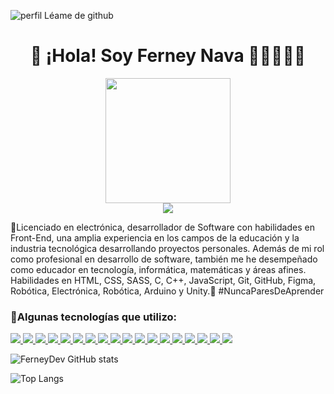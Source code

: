 ![perfil Léame de github](https://github.com/ferneynava/ferneynava/assets/43612075/31c30347-2820-4f8f-a4f6-9523652f62d9)



<h1 align='center'> 🚀 ¡Hola! Soy Ferney Nava 👨‍🏫👨‍💻🚀</h1>


<div id="header" align="center">
  <img src="https://media0.giphy.com/media/zhYSVCirREeIZtONCI/giphy.gif" width="200"/>
</div>

<div id="header" align="center">
   <a href="https://www.linkedin.com/in/ferney-alexander-nava-trujillo-0478a8118/">
    <img src="https://img.shields.io/badge/LinkedIn-0077B5?style=for-the-badge&logo=linkedin&logoColor=white"/>
  </a>
</div>


🚀Licenciado en electrónica, desarrollador de Software con habilidades en Front-End, una amplia experiencia en los campos de la educación y la industria tecnológica desarrollando proyectos personales.
Además de mi rol como profesional en desarrollo de software, también me he desempeñado como educador en tecnología, informática, matemáticas y áreas afines. Habilidades en HTML, CSS, SASS, C, C++, JavaScript, Git, GitHub, Figma, Robótica, Electrónica, Robótica, Arduino y Unity.🚀 #NuncaParesDeAprender

<h3>🎯Algunas tecnologías que utilizo:</h3>
  <a href=" ">
    <img src="https://img.shields.io/badge/Canva-%2300C4CC.svg?&style=for-the-badge&logo=Canva&logoColor=white"/>
    <img src="https://img.shields.io/badge/Unity-100000?style=for-the-badge&logo=unity&logoColor=white"/>
    <img src="https://img.shields.io/badge/Arduino-00979D?style=for-the-badge&logo=Arduino&logoColor=white"/>
    <img src="https://img.shields.io/badge/Visual_Studio_Code-0078D4?style=for-the-badge&logo=visual%20studio%20code&logoColor=white"/>
    <img src="https://img.shields.io/badge/Git-F05032?style=for-the-badge&logo=git&logoColor=white"/>
    <img src="https://img.shields.io/badge/HTML5-E34F26?style=for-the-badge&logo=html5&logoColor=white"/>
    <img src="https://img.shields.io/badge/CSS3-1572B6?style=for-the-badge&logo=css3&logoColor=white"/>
    <img src="https://img.shields.io/badge/Sass-CC6699?style=for-the-badge&logo=sass&logoColor=white"/>
    <img src="https://img.shields.io/badge/JavaScript-323330?style=for-the-badge&logo=javascript&logoColor=F7DF1E"/>
    <img src="https://img.shields.io/badge/C-00599C?style=for-the-badge&logo=c&logoColor=white"/>
    <img src="https://img.shields.io/badge/C%2B%2B-00599C?style=for-the-badge&logo=c%2B%2B&logoColor=white"/>
    <img src="https://img.shields.io/badge/Scratch-4D97FF?style=for-the-badge&logo=Scratch&logoColor=white"/>
    <img src="https://img.shields.io/badge/Microsoft_Excel-217346?style=for-the-badge&logo=microsoft-excel&logoColor=white"/>
    <img src="https://img.shields.io/badge/Microsoft_PowerPoint-B7472A?style=for-the-badge&logo=microsoft-powerpoint&logoColor=white"/>
    <img src="https://img.shields.io/badge/Microsoft_Office-D83B01?style=for-the-badge&logo=microsoft-office&logoColor=white"/>
    <img src="https://img.shields.io/badge/Microsoft_Word-2B579A?style=for-the-badge&logo=microsoft-word&logoColor=white"/>    
    <img src="https://img.shields.io/badge/GitHub-100000?style=for-the-badge&logo=github&logoColor=white"/>  
    <img src="https://img.shields.io/badge/Figma-F24E1E?style=for-the-badge&logo=figma&logoColor=white"/>  
  </a>


![FerneyDev GitHub stats](https://github-readme-stats.vercel.app/api?username=ferneynava&show_icons=true&theme=dark)

![Top Langs](https://github-readme-stats.vercel.app/api/top-langs/?username=ferneynava&layout=compact&theme=dark)


